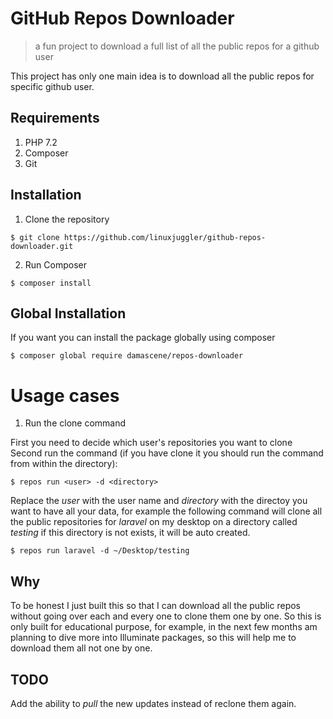 # GitHub Repos Downloader
> a fun project to download a full list of all the public repos for a github user

This project has only one main idea is to download all the public repos for specific github user.

## Requirements
1. PHP 7.2
1. Composer
1. Git

## Installation

1. Clone the repository

```
$ git clone https://github.com/linuxjuggler/github-repos-downloader.git
```

2. Run Composer

```
$ composer install
```

## Global Installation

If you want you can install the package globally using composer

```
$ composer global require damascene/repos-downloader
```

# Usage cases

1. Run the clone command

First you need to decide which user's repositories you want to clone
Second run the command (if you have clone it you should run the command from within the directory):

```
$ repos run <user> -d <directory>
```

Replace the _user_ with the user name and _directory_ with the directoy you want to have all your data,
for example the following command will clone all the public repositories for *laravel* on my desktop on a directory called *testing*
if this directory is not exists, it will be auto created.

```
$ repos run laravel -d ~/Desktop/testing
```

## Why

To be honest I just built this so that I can download all the public repos without going 
over each and every one to clone them one by one.
So this is only built for educational purpose, for example, in the next few months am planning to dive more into Illuminate 
packages, so this will help me to download them all not one by one.

## TODO

Add the ability to _pull_ the new updates instead of reclone them again.
